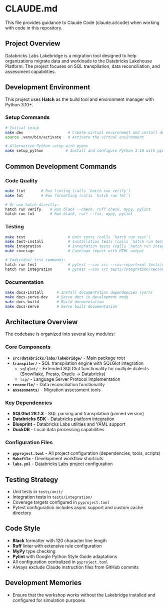 # CLAUDE.md

This file provides guidance to Claude Code (claude.ai/code) when working with code in this repository.

## Project Overview

Databricks Labs Lakebridge is a migration tool designed to help organizations migrate data and workloads to the Databricks Lakehouse Platform. The project focuses on SQL transpilation, data reconciliation, and assessment capabilities.

## Development Environment

This project uses **Hatch** as the build tool and environment manager with Python 3.10+.

### Setup Commands
```bash
# Initial setup
make dev                    # Create virtual environment and install dependencies
source .venv/bin/activate   # Activate the virtual environment

# Alternative Python setup with pyenv
make setup_python          # Install and configure Python 3.10 with pyenv
```

## Common Development Commands

### Code Quality
```bash
make lint       # Run linting (calls `hatch run verify`)
make fmt        # Run formatting (calls `hatch run fmt`)

# Or use hatch directly:
hatch run verify    # Run black --check, ruff check, mypy, pylint
hatch run fmt       # Run black, ruff --fix, mypy, pylint
```

### Testing
```bash
make test                   # Unit tests (calls `hatch run test`)
make test-install           # Installation tests (calls `hatch run test-install`)
make integration            # Integration tests (calls `hatch run integration`)
make coverage               # Coverage report with HTML output

# Individual test commands:
hatch run test              # pytest --cov src --cov-report=xml tests/unit
hatch run integration       # pytest --cov src tests/integration/reconcile --durations 20
```

### Documentation
```bash
make docs-install      # Install documentation dependencies (yarn)
make docs-serve-dev    # Serve docs in development mode
make docs-build        # Build documentation
make docs-serve        # Serve built documentation
```

## Architecture Overview

The codebase is organized into several key modules:

### Core Components
- **`src/databricks/labs/lakebridge/`** - Main package root
- **`transpiler/`** - SQL transpilation engine with SQLGlot integration
  - `sqlglot/` - Extended SQLGlot functionality for multiple dialects (Snowflake, Presto, Oracle → Databricks)
  - `lsp/` - Language Server Protocol implementation
- **`reconcile/`** - Data reconciliation functionality
- **`assessments/`** - Migration assessment tools

### Key Dependencies
- **SQLGlot 26.1.3** - SQL parsing and transpilation (pinned version)
- **Databricks SDK** - Databricks platform integration
- **Blueprint** - Databricks Labs utilities and YAML support
- **DuckDB** - Local data processing capabilities

### Configuration Files
- **`pyproject.toml`** - All project configuration (dependencies, tools, scripts)
- **`Makefile`** - Development workflow shortcuts
- **`labs.yml`** - Databricks Labs project configuration

## Testing Strategy
- Unit tests in `tests/unit/`
- Integration tests in `tests/integration/`
- Coverage targets configured in `pyproject.toml`
- Pytest configuration includes async support and custom cache directory

## Code Style
- **Black** formatter with 120 character line length
- **Ruff** linter with extensive rule configuration
- **MyPy** type checking
- **Pylint** with Google Python Style Guide adaptations
- All configuration centralized in `pyproject.toml`
- Always exclude Claude instruction files from GitHub commits

## Development Memories
- Ensure that the workshop works without the Lakebridge installed and configured for simulation purposes